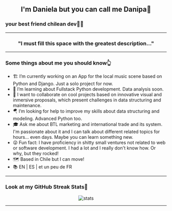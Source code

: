 <h2 align="center">I'm Daniela but you can call me Danipa🤝</h2>
<p align="center"><h3>your best friend chilean dev👩‍💻</h3></p>

---

<h3 align="center">"I must fill this space with the greatest description..."</h3>

---

### Some things about me you should know👆
- 🏗 I’m currently working on an App for the local music scene based on Python and Django. Just a solo project for now.
- 🌱 I’m learning about Fullstack Python development. Data analysis soon.
- 👯 I want to collaborate on cool projects based on innovative visual and inmersive proposals, which present challenges in data structuring and maintenance.
- 🪂 I’m looking for help to improve my skills about data structuring and modeling. Advanced Python too.
- 🎓 Ask me about BTL marketing and international trade and its system. I'm passionate about it and I can talk about different related topics for hours... even days. Maybe    you can learn something new.
- 😜 Fun fact: I have proficiency in shitty small ventures not related to web or software development. I had a lot and I really don't know how. Or why, but they rocked!
- 🗺 Based in Chile but I can move!
- 📚 EN | ES | et un peu de FR

---

### Look at my GitHub Streak Stats🚦
<p align="center"><img src="https://streak-stats.demolab.com?user=danipaBernales&theme=transparent&hide_border=true&date_format=M%20j%5B%2C%20Y%5D" alt="stats"/>

---

